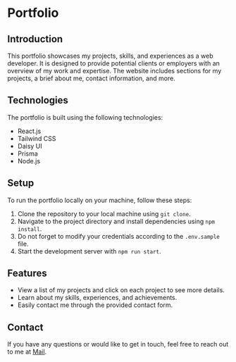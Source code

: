 # Portfolio

## Introduction

This portfolio showcases my projects, skills, and experiences as a web developer. It is designed to provide potential clients or employers with an overview of my work and expertise. The website includes sections for my projects, a brief about me, contact information, and more.

## Technologies

The portfolio is built using the following technologies:

- React.js
- Tailwind CSS
- Daisy UI
- Prisma
- Node.js

## Setup

To run the portfolio locally on your machine, follow these steps:

1. Clone the repository to your local machine using `git clone`.
2. Navigate to the project directory and install dependencies using `npm install`.
3. Do not forget to modify your credentials according to the `.env.sample` file.
4. Start the development server with `npm run start`.

## Features

- View a list of my projects and click on each project to see more details.
- Learn about my skills, experiences, and achievements.
- Easily contact me through the provided contact form.

## Contact

If you have any questions or would like to get in touch, feel free to reach out to me at [Mail](mailto:delionjayson@gmail.com).
